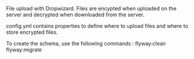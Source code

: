 File upload with Dropwizard.
Files are encypted when uploaded on the server and decrypted when downloaded from the server.

config.yml contains properties to define where to upload files and where to store encrypted files.

To create the schema, use the following commands :
flyway:clean
flyway:migrate
